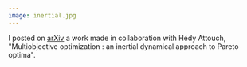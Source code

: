 ```yaml
---
image: inertial.jpg
---
```


<p>I posted on <a href="http://arxiv.org/abs/1506.02823">arXiv</a> a work made in collaboration with Hédy Attouch, "Multiobjective optimization : an inertial dynamical approach to Pareto optima".</p>
